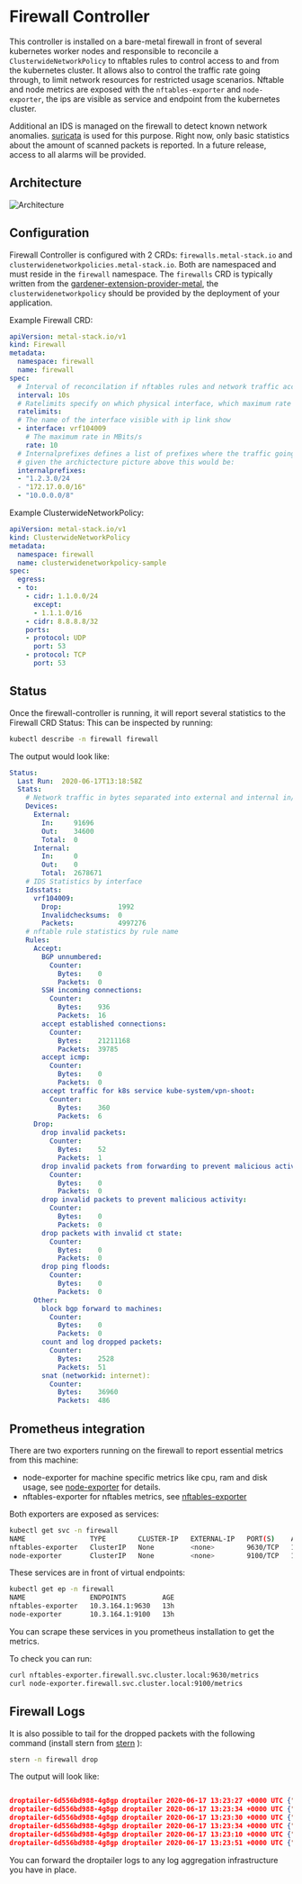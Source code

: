 # Firewall Controller

This controller is installed on a bare-metal firewall in front of several kubernetes worker nodes and responsible to reconcile a `ClusterwideNetworkPolicy` to nftables rules to control access to and from the kubernetes cluster.
It allows also to control the traffic rate going through, to limit network resources for restricted usage scenarios. Nftable and node metrics are exposed with the `nftables-exporter` and `node-exporter`, the ips are visible as service and endpoint from the kubernetes cluster.

Additional an IDS is managed on the firewall to detect known network anomalies. [suricata](https://suricata-ids.org) is used for this purpose. Right now, only basic statistics about the amount of scanned packets is reported. In a future release, access to all alarms will be provided.

## Architecture

![Architecture](architecture.svg)

## Configuration

Firewall Controller is configured with 2 CRDs: `firewalls.metal-stack.io` and `clusterwidenetworkpolicies.metal-stack.io`. Both are namespaced and must reside in the `firewall` namespace.
The `firewalls` CRD is typically written from the [gardener-extension-provider-metal](https://github.com/metal-stack/gardener-extension-provider-metal), the `clusterwidenetworkpolicy` should be provided by the deployment of your application.

Example Firewall CRD:

```yaml
apiVersion: metal-stack.io/v1
kind: Firewall
metadata:
  namespace: firewall
  name: firewall
spec:
  # Interval of reconcilation if nftables rules and network traffic accounting
  interval: 10s
  # Ratelimits specify on which physical interface, which maximum rate of traffic is allowed
  ratelimits:
  # The name of the interface visible with ip link show
  - interface: vrf104009
    # The maximum rate in MBits/s
    rate: 10
  # Internalprefixes defines a list of prefixes where the traffic going to, or comming from is considered internal, e.g. not leaving into external networks
  # given the archictecture picture above this would be:
  internalprefixes:
  - "1.2.3.0/24
  - "172.17.0.0/16"
  - "10.0.0.0/8"
```

Example ClusterwideNetworkPolicy:

```yaml
apiVersion: metal-stack.io/v1
kind: ClusterwideNetworkPolicy
metadata:
  namespace: firewall
  name: clusterwidenetworkpolicy-sample
spec:
  egress:
  - to:
    - cidr: 1.1.0.0/24
      except:
      - 1.1.1.0/16
    - cidr: 8.8.8.8/32
    ports:
    - protocol: UDP
      port: 53
    - protocol: TCP
      port: 53
```

## Status

Once the firewall-controller is running, it will report several statistics to the Firewall CRD Status:
This can be inspected by running:

```bash
kubectl describe -n firewall firewall
```

The output would look like:

```yaml
Status:
  Last Run:  2020-06-17T13:18:58Z
  Stats:
    # Network traffic in bytes separated into external and internal in/out/total
    Devices:
      External:
        In:     91696
        Out:    34600
        Total:  0
      Internal:
        In:     0
        Out:    0
        Total:  2678671
    # IDS Statistics by interface
    Idsstats:
      vrf104009:
        Drop:              1992
        Invalidchecksums:  0
        Packets:           4997276
    # nftable rule statistics by rule name
    Rules:
      Accept:
        BGP unnumbered:
          Counter:
            Bytes:    0
            Packets:  0
        SSH incoming connections:
          Counter:
            Bytes:    936
            Packets:  16
        accept established connections:
          Counter:
            Bytes:    21211168
            Packets:  39785
        accept icmp:
          Counter:
            Bytes:    0
            Packets:  0
        accept traffic for k8s service kube-system/vpn-shoot:
          Counter:
            Bytes:    360
            Packets:  6
      Drop:
        drop invalid packets:
          Counter:
            Bytes:    52
            Packets:  1
        drop invalid packets from forwarding to prevent malicious activity:
          Counter:
            Bytes:    0
            Packets:  0
        drop invalid packets to prevent malicious activity:
          Counter:
            Bytes:    0
            Packets:  0
        drop packets with invalid ct state:
          Counter:
            Bytes:    0
            Packets:  0
        drop ping floods:
          Counter:
            Bytes:    0
            Packets:  0
      Other:
        block bgp forward to machines:
          Counter:
            Bytes:    0
            Packets:  0
        count and log dropped packets:
          Counter:
            Bytes:    2528
            Packets:  51
        snat (networkid: internet):
          Counter:
            Bytes:    36960
            Packets:  486
```

## Prometheus integration

There are two exporters running on the firewall to report essential metrics from this machine:

- node-exporter for machine specific metrics like cpu, ram and disk usage, see [node-exporter](https://github.com/prometheus/node_exporter) for details.
- nftables-exporter for nftables metrics, see [nftables-exporter](https://github.com/Sheridan/nftables_exporter)

Both exporters are exposed as services:

```bash
kubectl get svc -n firewall
NAME                TYPE        CLUSTER-IP   EXTERNAL-IP   PORT(S)    AGE
nftables-exporter   ClusterIP   None         <none>        9630/TCP   13h
node-exporter       ClusterIP   None         <none>        9100/TCP   13h
```

These services are in front of virtual endpoints:

```bash
kubectl get ep -n firewall
NAME                ENDPOINTS         AGE
nftables-exporter   10.3.164.1:9630   13h
node-exporter       10.3.164.1:9100   13h
```

You can scrape these services in you prometheus installation to get the metrics.

To check you can run:

```bash
curl nftables-exporter.firewall.svc.cluster.local:9630/metrics
curl node-exporter.firewall.svc.cluster.local:9100/metrics
```

## Firewall Logs

It is also possible to tail for the dropped packets with the following command (install stern from [stern](https://github.com/wercker/stern) ):

```bash
stern -n firewall drop
```

The output will look like:

```json

droptailer-6d556bd988-4g8gp droptailer 2020-06-17 13:23:27 +0000 UTC {"DPT":"4000","DST":"1.2.3.4","ID":"54321","IN":"vrf104009","LEN":"40","MAC":"ca:41:f9:80:fa:89:aa:bb:0e:62:8c:a6:08:00","OUT":"vlan179","PREC":"0x00","PROTO":"TCP","RES":"0x00","SPT":"38464","SRC":"2.3.4.5","SYN":"","TOS":"0x00","TTL":"236","URGP":"0","WINDOW":"65535","timestamp":"2020-06-17 13:23:27 +0000 UTC"}
droptailer-6d556bd988-4g8gp droptailer 2020-06-17 13:23:34 +0000 UTC {"DPT":"2362","DST":"1.2.3.4","ID":"44545","IN":"vrf104009","LEN":"40","MAC":"ca:41:f9:80:fa:89:aa:bb:0e:62:8c:a6:08:00","OUT":"","PREC":"0x00","PROTO":"TCP","RES":"0x00","SPT":"40194","SRC":"2.3.4.5","SYN":"","TOS":"0x00","TTL":"242","URGP":"0","WINDOW":"1024","timestamp":"2020-06-17 13:23:34 +0000 UTC"}
droptailer-6d556bd988-4g8gp droptailer 2020-06-17 13:23:30 +0000 UTC {"DPT":"650","DST":"1.2.3.4","ID":"12399","IN":"vrf104009","LEN":"40","MAC":"ca:41:f9:80:fa:89:aa:bb:0e:62:8c:a6:08:00","OUT":"vlan179","PREC":"0x00","PROTO":"TCP","RES":"0x00","SPT":"40194","SRC":"2.3.4.5","SYN":"","TOS":"0x00","TTL":"241","URGP":"0","WINDOW":"1024","timestamp":"2020-06-17 13:23:30 +0000 UTC"}
droptailer-6d556bd988-4g8gp droptailer 2020-06-17 13:23:34 +0000 UTC {"DPT":"2362","DST":"1.2.3.4","ID":"44545","IN":"vrf104009","LEN":"40","MAC":"ca:41:f9:80:fa:89:aa:bb:0e:62:8c:a6:08:00","OUT":"","PREC":"0x00","PROTO":"TCP","RES":"0x00","SPT":"40194","SRC":"2.3.4.5","SYN":"","TOS":"0x00","TTL":"242","URGP":"0","WINDOW":"1024","timestamp":"2020-06-17 13:23:34 +0000 UTC"}
droptailer-6d556bd988-4g8gp droptailer 2020-06-17 13:23:10 +0000 UTC {"DPT":"63351","DST":"1.2.3.4","ID":"11855","IN":"vrf104009","LEN":"40","MAC":"ca:41:f9:80:fa:89:aa:bb:0e:62:8c:a6:08:00","OUT":"vlan179","PREC":"0x00","PROTO":"TCP","RES":"0x00","SPT":"54589","SRC":"2.3.4.5","SYN":"","TOS":"0x00","TTL":"245","URGP":"0","WINDOW":"1024","timestamp":"2020-06-17 13:23:10 +0000 UTC"}
droptailer-6d556bd988-4g8gp droptailer 2020-06-17 13:23:51 +0000 UTC {"DPT":"8002","DST":"1.2.3.4","ID":"17539","IN":"vrf104009","LEN":"40","MAC":"ca:41:f9:80:fa:89:aa:bb:0e:62:8c:a6:08:00","OUT":"","PREC":"0x00","PROTO":"TCP","RES":"0x00","SPT":"47615","SRC":"2.3.4.5","SYN":"","TOS":"0x08","TTL":"239","URGP":"0","WINDOW":"1024","timestamp":"2020-06-17 13:23:51 +0000 UTC"}
```

You can forward the droptailer logs to any log aggregation infrastructure you have in place.
